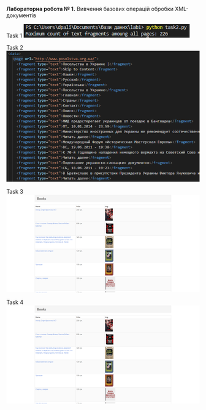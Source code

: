**Лабораторна робота № 1.**
Вивчення базових операцій обробки XML-документів 

Task 1
![Screenshot 3](./Screenshot2.png)

Task 2
![Screenshot 2](./Screenshot3.png)

Task 3
![Screenshot 1](./Screenshot1.png)

Task 4
![Screenshot 4](./Screenshot1.png)
